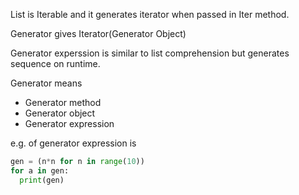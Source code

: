 List is Iterable and it generates iterator when passed in Iter method.

Generator gives Iterator(Generator Object)

Generator experssion is similar to list comprehension but generates sequence on runtime.

Generator means
- Generator method
- Generator object
- Generator expression

e.g. of generator expression is

``` python
gen = (n*n for n in range(10))
for a in gen:
  print(gen)
```
